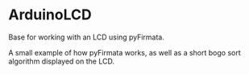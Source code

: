 # ArduinoLCD
Base for working with an LCD using pyFirmata. 

A small example of how pyFirmata works, as well as a short bogo sort algorithm displayed on the LCD.
